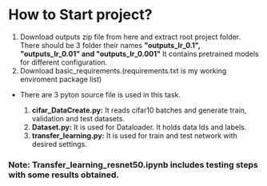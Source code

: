 # How to Start project?

1. Download outputs zip file from here and extract root project folder. There should be 3 folder their names __"outputs_lr_0.1", "outputs_lr_0.01" and "outputs_lr_0.001"__ It contains pretrained models for different configuration.
2. Download basic_requirements.(requirements.txt is my working enviroment package list)


- There are 3 pyton source file is used in this task.

  1. __cifar_DataCreate.py:__ It reads cifar10 batches and generate train, validation and test datasets.
  2. __Dataset.py:__ It is used for Dataloader. It holds data Ids and labels.
  3. __transfer_learning.py:__ It is used for train and test network with desired settings.

### Note: Transfer_learning_resnet50.ipynb includes testing steps with some results obtained.
